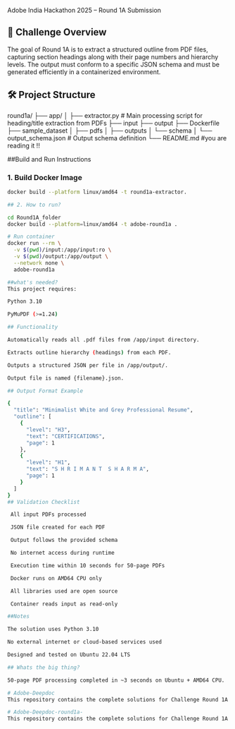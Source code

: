  Adobe India Hackathon 2025 – Round 1A Submission

## 📄 Challenge Overview

The goal of Round 1A is to extract a structured outline from PDF files, capturing section headings along with their page numbers and hierarchy levels. The output must conform to a specific JSON schema and must be generated efficiently in a containerized environment.


## 🛠️ Project Structure

round1a/
├── app/
│ ├── extractor.py # Main processing script for heading/title extraction from PDFs
├── input
├── output
├── Dockerfile 
├── sample_dataset
│ ├── pdfs
│ ├── outputs
│ └── schema
│ └── output_schema.json # Output schema definition
└── README.md #you are reading it !!


##Build and Run Instructions

### 1. Build Docker Image

```bash
docker build --platform linux/amd64 -t round1a-extractor.

## 2. How to run?

cd Round1A_folder
docker build --platform=linux/amd64 -t adobe-round1a .

# Run container
docker run --rm \
  -v $(pwd)/input:/app/input:ro \
  -v $(pwd)/output:/app/output \
  --network none \
  adobe-round1a

##what's needed?
This project requires:

Python 3.10

PyMuPDF (>=1.24)

## Functionality

Automatically reads all .pdf files from /app/input directory.

Extracts outline hierarchy (headings) from each PDF.

Outputs a structured JSON per file in /app/output/.

Output file is named {filename}.json.

## Output Format Example

{
  "title": "Minimalist White and Grey Professional Resume",
  "outline": [
    {
      "level": "H3",
      "text": "CERTIFICATIONS",
      "page": 1
    },
    {
      "level": "H1",
      "text": "S H R I M A N T  S H A R M A",
      "page": 1
    }
  ]
}
## Validation Checklist

 All input PDFs processed

 JSON file created for each PDF

 Output follows the provided schema

 No internet access during runtime

 Execution time within 10 seconds for 50-page PDFs

 Docker runs on AMD64 CPU only

 All libraries used are open source

 Container reads input as read-only

##Notes

The solution uses Python 3.10

No external internet or cloud-based services used

Designed and tested on Ubuntu 22.04 LTS

## Whats the big thing?

50‑page PDF processing completed in ~3 seconds on Ubuntu + AMD64 CPU.

# Adobe-Deepdoc
This repository contains the complete solutions for Challenge Round 1A and Round 1B of the Adobe India Hackathon 2025.

# Adobe-Deepdoc-round1a-
This repository contains the complete solutions for Challenge Round 1A of the Adobe India Hackathon 2025.

